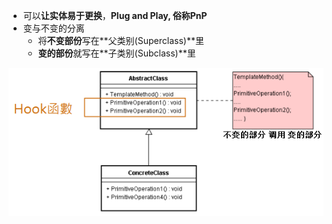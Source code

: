 - 可以**让实体易于更换**，**Plug and Play, 俗称PnP**
- 变与不变的分离
	- 将**不变部份**写在**父类别(Superclass)**里
	- **变的部份**就写在**子类别(Subclass)**里

![](../photo/Pasted%20image%2020230602180425.png)